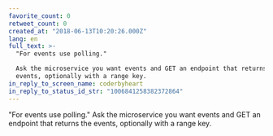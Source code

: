 ```yaml
---
favorite_count: 0
retweet_count: 0
created_at: "2018-06-13T10:20:26.000Z"
lang: en
full_text: >-
  "For events use polling."

  Ask the microservice you want events and GET an endpoint that returns the
  events, optionally with a range key.
in_reply_to_screen_name: coderbyheart
in_reply_to_status_id_str: "1006841258382372864"
---
```


"For events use polling." Ask the microservice you want events and GET an
endpoint that returns the events, optionally with a range key.
